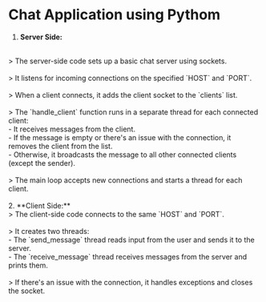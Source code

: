 # Chat Application using Pythom
1. **Server Side:**
<br>
> The server-side code sets up a basic chat server using sockets.
<br>
<br>
> It listens for incoming connections on the specified `HOST` and `PORT`.
<br>
<br>
> When a client connects, it adds the client socket to the `clients` list.
<br>
<br>
> The `handle_client` function runs in a separate thread for each connected client:
<br>
- It receives messages from the client.
<br>
- If the message is empty or there's an issue with the connection, it removes the client from the list.
<br>
- Otherwise, it broadcasts the message to all other connected clients (except the sender).
<br>
<br>
> The main loop accepts new connections and starts a thread for each client.
<br>
<br>
2. **Client Side:**
<br>
> The client-side code connects to the same `HOST` and `PORT`.
<br>
<br>
> It creates two threads:
<br>
- The `send_message` thread reads input from the user and sends it to the server.
<br>
- The `receive_message` thread receives messages from the server and prints them.
<br>
<br>
> If there's an issue with the connection, it handles exceptions and closes the socket.
